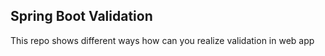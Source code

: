 Spring Boot Validation
-----
This repo shows different ways how can you realize validation in web app